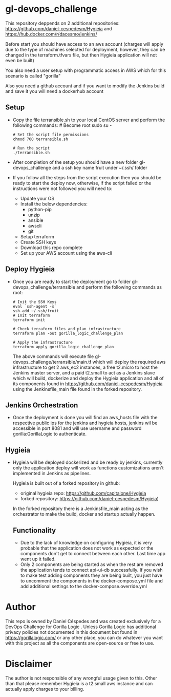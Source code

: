 # gl-devops_challenge

This repository deppends on 2 additional repositories:
https://github.com/daniel-cespedesm/Hygieia and https://hub.docker.com/r/dacesmo/jenkins/

Before start you should have access to an aws account (charges will apply due to the type of machines selected for deployment, however, they can be changed in the terraform.tfvars file, but then Hygieia application will not even be built)

You also need a user setup with programmatic access in AWS which for this scenario is called "gorilla"

Also you need a github account and if you want to modify the Jenkins build and save it you will need a dockerhub account
## Setup
- Copy the file terransible.sh to your local CentOS server and perform the following commands:
      # Become root
      sudo su -

      # Set the script file permissions
      chmod 700 terransible.sh

      # Run the script
      ./terransible.sh

- After completion of the setup you should have a new folder gl-devops_challenge and a ssh key name fruit under ~/.ssh/ folder
- If you follow all the steps from the script execution then you should be ready to start the deploy now, otherwise, if the script failed or the instructions were not followed you will need to:
  - Update your OS
  - Install the below dependencies:
    - python-pip
    - unzip
    - ansible
    - awscli
    - git
  - Setup terraform
  - Create SSH keys
  - Download this repo complete
  - Set up your AWS account using the aws-cli

## Deploy Hygieia
- Once you are ready to start the deployment go to folder gl-devops_challenge/terransible and perform the following commands as root:

      # Init the SSH Keys
      eval `ssh-agent -s`
      ssh-add ~/.ssh/fruit
      # Init terraform
      terraform init

      # Check terraform files and plan infrastructure
      terraform plan -out gorilla_logic_challenge_plan

      # Apply the infrastructure
      terraform apply gorilla_logic_challenge_plan

    The above commands will execute file gl-devops_challenge/terransible/main.tf which will deploy the required aws infrastructure to get 2 aws_ec2 instances, a free t2.micro to host the Jenkins master server, and a paid t2.small to act as a Jenkins slave which will build, dockerize and deploy the Hygieia application and all of its components found in https://github.com/daniel-cespedesm/Hygieia using the Jenkinsfile_main file found in the forked repository.

## Jenkins Orchestration
- Once the deployment is done you will find an aws_hosts file with the respective public ips for the jenkins and hygieia hosts, jenkins wil be accessible in port 8081 and will use username and password gorilla:GorillaLogic to authenticate.

## Hygieia
- Hygieia will be deployed dockerized and be ready by jenkins, currently only the application deploy will work as functions customizations aren't implemented in Jenkins as pipelines.

  Hygieia is built out of a forked repository in github:
    - original hygieia repo: https://github.com/capitalone/Hygieia
    - forked repository: https://github.com/daniel-cespedesm/Hygieia)

  In the forked repository there is a Jenkinsfile_main acting as the orchestrator to make the build, docker and startup actually happen.

  ## Functionality
    - Due to the lack of knowledge on configuring Hygieia, it is very probable that the application does not work as expected or the components don't get to connect between each other. Last time app went up it failed.
    - Only 2 components are being started as when the rest are removed the application tends to connect api-ui-db successfully. If you wish to make test adding components they are being built, you just have to uncomment the components in the docker-compose.yml file and add additional settings to the docker-compose.override.yml

# Author
This repo is owned by Daniel Céspedes and was created exclusively for a DevOps Challenge for Gorilla Logic . Unless Gorilla Logic has additional privacy policies not documented in this document but found in https://gorillalogic.com/ or any other place, you can do whatever you want with this project as all the components are open-source or free to use.

# Disclaimer
The author is not responsible of any wrongful usage given to this. Other than that please remember Hygieia is a t2.small aws instance and can actually apply charges to your billing.
